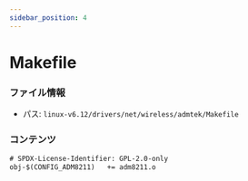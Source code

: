 ```yaml
---
sidebar_position: 4
---
```

# Makefile

### ファイル情報

- パス: `linux-v6.12/drivers/net/wireless/admtek/Makefile`

### コンテンツ

```txt
# SPDX-License-Identifier: GPL-2.0-only
obj-$(CONFIG_ADM8211)	+= adm8211.o

```
